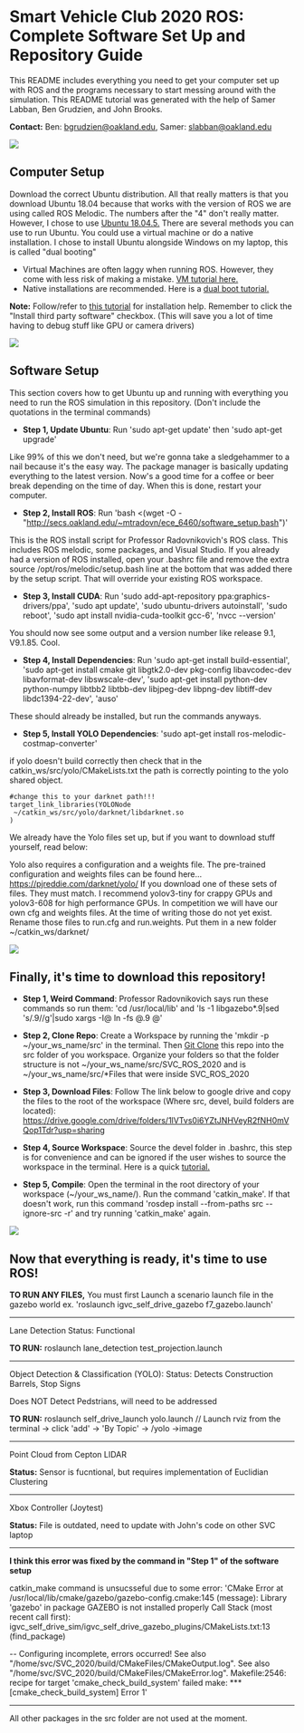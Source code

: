 # Smart Vehicle Club 2020 ROS: Complete Software Set Up and Repository Guide

This README includes everything you need to get your computer set up with ROS and the programs necessary to start messing around with the simulation. This README tutorial was generated with the help of Samer Labban, Ben Grudzien, and John Brooks. 

**Contact:** Ben: bgrudzien@oakland.edu, Samer: slabban@oakland.edu

![](https://i.pinimg.com/236x/39/b2/46/39b2463a1375a5348d294ae436555020--oakland-university-oakland-county.jpg)


## Computer Setup

Download the correct Ubuntu distribution. All that really matters is that you download Ubuntu 18.04 because that works with the version of ROS we are using called ROS Melodic. The numbers after the "4" don't really matter. However, I chose to use [Ubuntu 18.04.5.](https://releases.ubuntu.com/18.04/) There are several methods you can use to run Ubuntu. You could use a virtual machine or do a native installation. I chose to install Ubuntu alongside Windows on my laptop, this is called "dual booting"
- Virtual Machines are often laggy when running ROS. However, they come with less risk of making a mistake. [VM tutorial here.](https://www.youtube.com/watch?v=QbmRXJJKsvs)
- Native installations are recommended. Here is a [dual boot tutorial.](https://www.youtube.com/watch?v=u5QyjHIYwTQ)

**Note:** Follow/refer to [this tutorial](https://www.linuxtechi.com/ubuntu-18-04-lts-desktop-installation-guide-screenshots/) for installation help. Remember to click the "Install third party software" checkbox. (This will save you a lot of time having to debug stuff like GPU or camera drivers)

![](https://encrypted-tbn0.gstatic.com/images?q=tbn%3AANd9GcSFbemLAjFoX6FZkIYGkNteoLSYoBabkP9w6Q&usqp=CAU)


## Software Setup

This section covers how to get Ubuntu up and running with everything you need to run the ROS simulation in this repository. (Don't include the quotations in the terminal commands)

- **Step 1, Update Ubuntu**: Run 'sudo apt-get update' then 'sudo apt-get upgrade' 

Like 99% of this we don't need, but we're gonna take a sledgehammer to a nail because it's the easy way. The package manager is basically updating everything to the latest version. Now's a good time for a coffee or beer break depending on the time of day. When this is done, restart your computer.

- **Step 2, Install ROS**: Run 'bash <(wget -O - "http://secs.oakland.edu/~mtradovn/ece_6460/software_setup.bash")'

This is the ROS install script for Professor Radovnikovich's ROS class. This includes ROS melodic, some packages, and Visual Studio. If you already had a version of ROS installed, open your .bashrc file and remove the extra source /opt/ros/melodic/setup.bash line at the bottom that was added there by the setup script. That will override your existing ROS workspace.

- **Step 3, Install CUDA**: Run 'sudo add-apt-repository ppa:graphics-drivers/ppa', 'sudo apt update', 'sudo ubuntu-drivers autoinstall', 'sudo reboot', 'sudo apt install nvidia-cuda-toolkit gcc-6', 'nvcc --version'

You should now see some output and a version number like release 9.1, V9.1.85. Cool.

- **Step 4, Install Dependencies**: Run 'sudo apt-get install build-essential', 'sudo apt-get install cmake git libgtk2.0-dev pkg-config libavcodec-dev libavformat-dev libswscale-dev', 'sudo apt-get install python-dev python-numpy libtbb2 libtbb-dev libjpeg-dev libpng-dev libtiff-dev libdc1394-22-dev', 'auso'

These should already be installed, but run the commands anyways.

- **Step 5, Install YOLO Dependencies**: 'sudo apt-get install ros-melodic-costmap-converter'

if yolo doesn't build correctly then check that in the catkin_ws/src/yolo/CMakeLists.txt the path is correctly pointing to the yolo shared object.

    #change this to your darknet path!!!
    target_link_libraries(YOLONode
   	 ~/catkin_ws/src/yolo/darknet/libdarknet.so
    )

We already have the Yolo files set up, but if you want to download stuff yourself, read below:

Yolo also requires a configuration and a weights file. The pre-trained configuration and weights files can be found here…
https://pjreddie.com/darknet/yolo/ If you download one of these sets of files. They must match. I recommend yolov3-tiny for crappy GPUs and yolov3-608 for high performance GPUs. In competition we will have our own cfg and weights files. At the time of writing those do not yet exist. Rename those files to run.cfg and run.weights. Put them in a new folder  ~/catkin_ws/darknet/

![](https://miro.medium.com/max/661/1*IUvP4mb0IDgxOOxmZxUPMA.png)


## Finally, it's time to download this repository!

- **Step 1, Weird Command**: Professor Radovnikovich says run these commands so run them: 'cd /usr/local/lib' and 'ls -1 libgazebo*.9|sed 's/.9//g'|sudo xargs -I@ ln -fs @.9 @'

- **Step 2, Clone Repo**: Create a Workspace by running the 'mkdir -p ~/your_ws_name/src' in the terminal. Then [Git Clone](https://www.liquidweb.com/kb/create-clone-repo-github-ubuntu-18-04/) this repo into the src folder of you workspace. Organize your folders so that the folder structure is not ~/your_ws_name/src/SVC_ROS_2020 and is ~/your_ws_name/src/*Files that were inside SVC_ROS_2020

- **Step 3, Download Files**: Follow The link below to google drive and copy the files to the root of the workspace (Where src, devel, build folders are located): https://drive.google.com/drive/folders/1lVTvs0i6YZtJNHVeyR2fNH0mVQop1Tdr?usp=sharing

- **Step 4, Source Workspace**: Source the devel folder in .bashrc, this step is for convenience and can be ignored if the user wishes to source the workspace in the terminal. Here is a quick [tutorial.](http://wiki.ros.org/ROS/Tutorials/InstallingandConfiguringROSEnvironment)

- **Step 5, Compile**: Open the terminal in the root directory of your workspace (~/your_ws_name/). Run the command 'catkin_make'. If that doesn't work, run this command 'rosdep install --from-paths src --ignore-src -r' and try running 'catkin_make' again.

![](https://i.pinimg.com/600x315/56/d2/3d/56d23df02a5bf22e9afc1e2323dfc798.jpg)


## Now that everything is ready, it's time to use ROS!

**TO RUN ANY FILES,** You must first Launch a scenario launch file in the gazebo world ex. 'roslaunch igvc_self_drive_gazebo f7_gazebo.launch'

------------------------------------------------------------

Lane Detection
Status: Functional

**TO RUN:** roslaunch lane_detection test_projection.launch

------------------------------------------------------------

Object Detection & Classification (YOLO):
Status: Detects Construction Barrels, Stop Signs

Does NOT Detect Pedstrians, will need to be addressed

**TO RUN:** roslaunch self_drive_launch yolo.launch // Launch rviz from the terminal -> click 'add' -> 'By Topic' -> /yolo ->image

------------------------------------------------------------

Point Cloud from Cepton LIDAR

**Status:** Sensor is fucntional, but requires implementation of Euclidian Clustering

------------------------------------------------------------

Xbox Controller (Joytest)

**Status:** File is outdated, need to update with John's code on other SVC laptop

------------------------------------------------------------

**I think this error was fixed by the command in "Step 1" of the software setup**

catkin_make command is unsucsseful due to some error:
'CMake Error at /usr/local/lib/cmake/gazebo/gazebo-config.cmake:145 (message): Library 'gazebo' in package GAZEBO is not installed properly Call Stack (most recent call first): igvc_self_drive_sim/igvc_self_drive_gazebo_plugins/CMakeLists.txt:13 (find_package)

-- Configuring incomplete, errors occurred! See also "/home/svc/SVC_2020/build/CMakeFiles/CMakeOutput.log". See also "/home/svc/SVC_2020/build/CMakeFiles/CMakeError.log". Makefile:2546: recipe for target 'cmake_check_build_system' failed make: *** [cmake_check_build_system] Error 1'

------------------------------------------------------------

All other packages in the src folder are not used at the moment.


